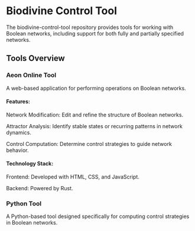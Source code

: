 # Biodivine Control Tool

The biodivine-control-tool repository provides tools for working with Boolean networks, including support for both fully and partially specified networks.

## Tools Overview

### Aeon Online Tool

A web-based application for performing operations on Boolean networks.

#### Features:

Network Modification: Edit and refine the structure of Boolean networks.

Attractor Analysis: Identify stable states or recurring patterns in network dynamics.

Control Computation: Determine control strategies to guide network behavior.

#### Technology Stack:

Frontend: Developed with HTML, CSS, and JavaScript.

Backend: Powered by Rust.

### Python Tool

A Python-based tool designed specifically for computing control strategies in Boolean networks.